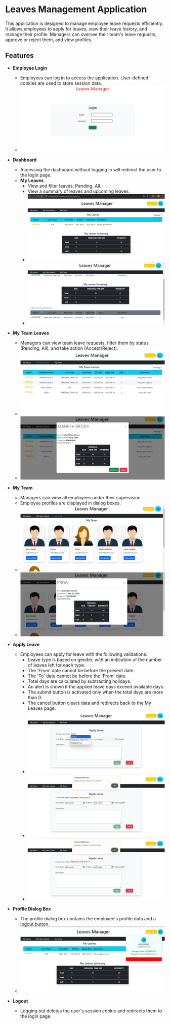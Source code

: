 # Leaves Management Application

This application is designed to manage employee leave requests efficiently. It allows employees to apply for leaves, view their leave history, and manage their profile. Managers can oversee their team's leave requests, approve or reject them, and view profiles.

## Features

- **Employee Login**
    - Employees can log in to access the application. User-defined cookies are used to store session data.
    - ![Login Page](Application%20images/Login%20page.png)

- **Dashboard**
    - Accessing the dashboard without logging in will redirect the user to the login page.
    - **My Leaves**
        - View and filter leaves: Pending, All.
        - View a summary of leaves and upcoming leaves.
        - ![My Leaves Tab](Application%20images/My%20leaves%20tab.png)
        - ![Upcoming Leaves](Application%20images/Upcoming%20leaves%20on%20dashboard.png)

- **My Team Leaves**
    - Managers can view team leave requests, filter them by status (Pending, All), and take action (Accept/Reject).
    - ![My Team Leaves Tab](Application%20images/My%20team%20leaves%20tab.png)
    - ![Act on Leave](Application%20images/Act%20on%20leave.png)

- **My Team**
    - Managers can view all employees under their supervision.
    - Employee profiles are displayed in dialog boxes.
    - ![My Team Tab](Application%20images/My%20team%20tab.png)
    - ![My Team Profiles Dialog](Application%20images/My%20team%20profiles%20dialog.png)

- **Apply Leave**
    - Employees can apply for leave with the following validations:
        - Leave type is based on gender, with an indication of the number of leaves left for each type.
        - The 'From' date cannot be before the present date.
        - The 'To' date cannot be before the 'From' date.
        - Total days are calculated by subtracting holidays.
        - An alert is shown if the applied leave days exceed available days.
        - The submit button is activated only when the total days are more than 0.
        - The cancel button clears data and redirects back to the My Leaves page.
        - ![Leave Application](Application%20images/Leave%20applicaton.png)
        - ![Leave Days Validation](Application%20images/Leaves%20days%20validation.png)
        - ![Leave Weekend Validation](Application%20images/Leaves%20weekend%20validation.png)

- **Profile Dialog Box**
    - The profile dialog box contains the employee's profile data and a logout button.
    - ![My Profile Dialog Box](Application%20images/My%20profile%20dialog%20box.png)

- **Logout**
    - Logging out deletes the user's session cookie and redirects them to the login page.
